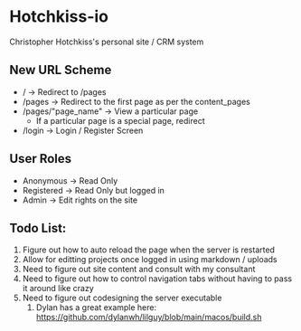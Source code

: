# Hotchkiss-io
Christopher Hotchkiss's personal site / CRM system

## New URL Scheme
- / -> Redirect to /pages
- /pages -> Redirect to the first page as per the content_pages
- /pages/"page_name" -> View a particular page
    - If a particular page is a special page, redirect
- /login -> Login / Register Screen


## User Roles
- Anonymous -> Read Only
- Registered -> Read Only but logged in
- Admin -> Edit rights on the site

## Todo List:
1. Figure out how to auto reload the page when the server is restarted
2. Allow for editting projects once logged in using markdown / uploads
3. Need to figure out site content and consult with my consultant
4. Need to figure out how to control navigation tabs without having to pass it around like crazy
5. Need to figure out codesigning the server executable
    1. Dylan has a great example here: https://github.com/dylanwh/lilguy/blob/main/macos/build.sh